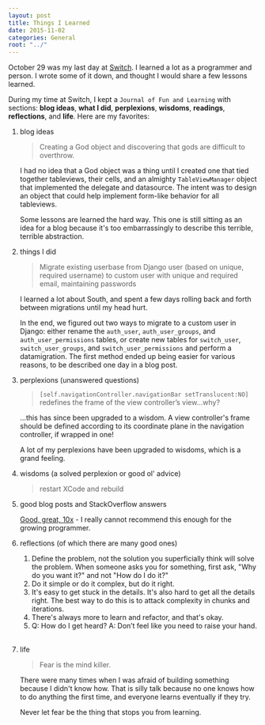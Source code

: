 ```yaml
---
layout: post
title: Things I Learned
date: 2015-11-02
categories: General
root: "../"
---
```


October 29 was my last day at [Switch](https://www.switchapp.com). I learned a lot as a programmer and person. I wrote some of it down, and thought I would share a few lessons learned.

<!--more-->

During my time at Switch, I kept a `Journal of Fun and Learning` with sections: **blog ideas**, **what I did**, **perplexions**, **wisdoms**, **readings**, **reflections**, and **life**. Here are my favorites:

1. blog ideas

	> Creating a God object and discovering that gods are difficult to overthrow.

	I had no idea that a God object was a thing until I created one that tied together tableviews, their cells, and an almighty `TableViewManager` object that implemented the delegate and datasource. The intent was to design an object that could help implement form-like behavior for all tableviews.

	Some lessons are learned the hard way. This one is still sitting as an idea for a blog because it's too embarrassingly to describe this terrible, terrible abstraction.

1. things I did

	> Migrate existing userbase from Django user (based on unique, required username) to custom user with unique and required email, maintaining passwords

	I learned a lot about South, and spent a few days rolling back and forth between migrations until my head hurt. 

	In the end, we figured out two ways to migrate to a custom user in Django: either rename the `auth_user`, `auth_user_groups`, and `auth_user_permissions` tables, or create new tables for `switch_user`, `switch_user_groups`, and `switch_user_permissions` and perform a datamigration. The first method ended up being easier for various reasons, to be described one day in a blog post.

1. perplexions (unanswered questions)

	> `[self.navigationController.navigationBar setTranslucent:NO]` redefines the frame of the view controller’s view...why?

	...this has since been upgraded to a wisdom. A view controller's frame should be defined according to its coordinate plane in the navigation controller, if wrapped in one!

	A lot of my perplexions have been upgraded to wisdoms, which is a grand feeling.

1. wisdoms (a solved perplexion or good ol' advice)
	
	> restart XCode and rebuild

1. good blog posts and StackOverflow answers

	[Good, great, 10x](http://dbgrandi.github.io/good_great_10x/) - I really cannot recommend this enough for the growing programmer.

1. reflections (of which there are many good ones)

	1. Define the problem, not the solution you superficially think will solve the problem. When someone asks you for something, first ask, "Why do you want it?" and not "How do I do it?"
	1. Do it simple or do it complex, but do it right.
	1. It's easy to get stuck in the details. It's also hard to get all the details right. The best way to do this is to attack complexity in chunks and iterations.
	1. There's always more to learn and refactor, and that's okay.
	1. Q: How do I get heard? A: Don’t feel like you need to raise your hand.

	<br />

1. life

	> Fear is the mind killer.

	There were many times when I was afraid of building something because I didn't know how. That is silly talk because no one knows how to do anything the first time, and everyone learns eventually if they try. 

	Never let fear be the thing that stops you from learning.